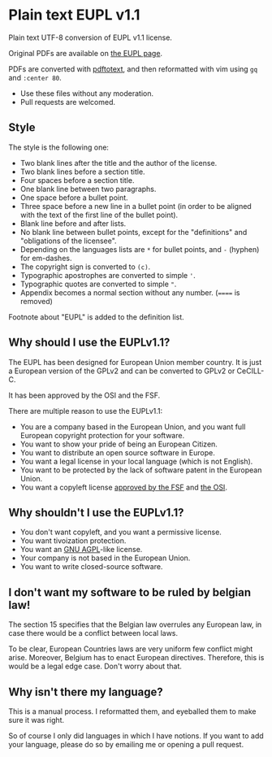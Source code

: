 Plain text EUPL v1.1
====================

Plain text UTF-8 conversion of EUPL v1.1 license.

Original PDFs are available on [the EUPL page](https://joinup.ec.europa.eu/software/page/eupl/licence-eupl).

PDFs are converted with [pdftotext](http://www.foolabs.com/xpdf/download.html),
and then reformatted with vim using `gq` and `:center 80`.

 * Use these files without any moderation.
 * Pull requests are welcomed.


Style
-----

The style is the following one:

 * Two blank lines after the title and the author of the license.
 * Two blank lines before a section title.
 * Four spaces before a section title.
 * One blank line between two paragraphs.
 * One space before a bullet point.
 * Three space before a new line in a bullet point (in order to be aligned with the text of the first line of the bullet point).
 * Blank line before and after lists.
 * No blank line between bullet points, except for the "definitions" and "obligations of the licensee".
 * Depending on the languages lists are `*` for bullet points, and `-` (hyphen) for em-dashes.
 * The copyright sign is converted to `(c)`.
 * Typographic apostrophes are converted to simple `'`.
 * Typographic quotes are converted to simple `"`.
 * Appendix becomes a normal section without any number. (`====` is removed)

Footnote about "EUPL" is added to the definition list.


Why should I use the EUPLv1.1?
------------------------------

The EUPL has been designed for European Union member country. It is just a
European version of the GPLv2 and can be converted to GPLv2 or CeCILL-C.

It has been approved by the OSI and the FSF.

There are multiple reason to use the EUPLv1.1:

 * You are a company based in the European Union, and you want full European
   copyright protection for your software.
 * You want to show your pride of being an European Citizen.
 * You want to distribute an open source software in Europe.
 * You want a legal license in your local language (which is not English).
 * You want to be protected by the lack of software patent in the European Union.
 * You want a copyleft license
   [approved by the FSF](https://www.gnu.org/licenses/license-list.html#EUPL)
   and [the OSI](http://opensource.org/licenses/EUPL-1.1).

Why shouldn't I use the EUPLv1.1?
---------------------------------

 * You don't want copyleft, and you want a permissive license.
 * You want tivoization protection.
 * You want an
   [GNU AGPL](https://en.wikipedia.org/wiki/Affero_General_Public_License)-like
   license.
 * Your company is not based in the European Union.
 * You want to write closed-source software.


I don't want my software to be ruled by belgian law!
----------------------------------------------------

The section 15 specifies that the Belgian law overrules any European law, in
case there would be a conflict between local laws.

To be clear, European Countries laws are very uniform few conflict might arise.
Moreover, Belgium has to enact European directives. Therefore, this is would be
a legal edge case. Don't worry about that.


Why isn't there my language?
----------------------------

This is a manual process. I reformatted them, and eyeballed them to make sure
it was right.

So of course I only did languages in which I have notions. If you want to add
your language, please do so by emailing me or opening a pull request.
